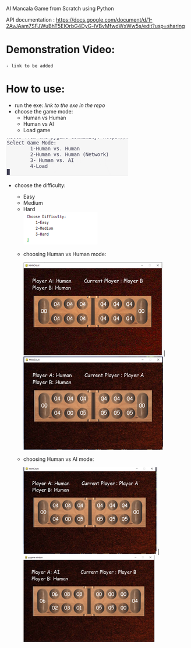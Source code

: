 AI Mancala Game from Scratch using Python

API documentation :
https://docs.google.com/document/d/1-2AvJAam7SFJWuBhT5EIOrbG4DyG-lVBvMfwdWxWw5s/edit?usp=sharing

# Demonstration Video:
    - link to be added


# How to use:
* run the exe: *link to the exe in the repo*
* choose the game mode:
    * Human vs Human
    * Human vs AI
    * Load game
   
![This is a alt text.](/images/game_mode.png "Choosing game mode.")

* choose the difficulty:
    * Easy
    * Medium
    * Hard   
![This is a alt text.](/images/difficulty.png "Choosing game difficulty.")

    - choosing Human vs Human mode:
    
        ![This is a alt text.](/images/HH1.png "Human vs Human B.") |
        ![This is a alt text.](/images/HH2.png "Human vs Human A.")
        
    - choosing Human vs AI mode:
    
        ![This is a alt text.](/images/HA1.png "Human vs AI A.") |
        ![This is a alt text.](/images/HA2.png "Human vs AI B.")
